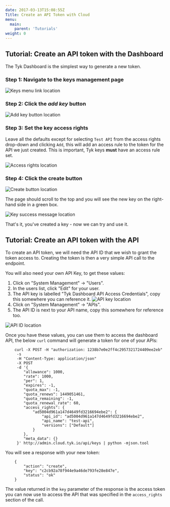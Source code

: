 ```yaml
---
date: 2017-03-13T15:08:55Z
Title: Create an API Token with Cloud
menu:
  main:
    parent: 'Tutorials'
weight: 0 
---
```


## <a name="with-dashboard"></a>Tutorial: Create an API token with the Dashboard

The Tyk Dashboard is the simplest way to generate a new token.

### Step 1: Navigate to the keys management page

![Keys menu link location][1]

### Step 2: Click the *add key* button

![Add key button location][2]

### Step 3: Set the key access rights

Leave all the defaults except for selecting `Test API` from the access rights drop-down and clicking `Add`, this will add an access rule to the token for the API we just created. This is important, Tyk keys **must** have an access rule set.

![Access rights location][3]

### Step 4: Click the create button

![Create button location][4]

The page should scroll to the top and you will see the new key on the right-hand side in a green box.

![Key success message location][5]

That's it, you've created a key - now we can try and use it.

##  <a name="with-api"></a>Tutorial: Create an API token with the API

 To create an API token, we will need the API ID that we wish to grant the token access to. Creating the token is then a very simple API call to the endpoint.

You will also need your own API Key, to get these values:

1.  Click on "System Management" -> "Users".
2.  In the users list, click "Edit" for your user.
3.  The API key is labelled "Tyk Dashboard API Access Credentials", copy this somewhere you can reference it. ![API key location][6]
4.  Click on "System Management" -> "APIs".
5.  The API ID is next to your API name, copy this somewhere for reference too. 

![API ID location][7]

Once you have these values, you can use them to access the dashboard API, the below `curl` command will generate a token for one of your APIs:
```
    curl -X POST -H "authorization: 1238b7e0e2ff4c2957321724409ee2eb" 
     -s 
     -H "Content-Type: application/json" 
     -X POST 
     -d '{
        "allowance": 1000,
        "rate": 1000,
        "per": 1,
        "expires": -1,
        "quota_max": -1,
        "quota_renews": 1449051461,
        "quota_remaining": -1,
        "quota_renewal_rate": 60,
        "access_rights": {
            "ad5004d961a147d4649fd3216694ebe2": {
                "api_id": "ad5004d961a147d4649fd3216694ebe2",
                "api_name": "test-api",
                "versions": ["Default"]
            }
        },
        "meta_data": {}
     }' http://admin.cloud.tyk.io/api/keys | python -mjson.tool
```

You will see a response with your new token:
```
    {
        "action": "create",
        "key": "c2cb92a78f944e9a46de793fe28e847e",
        "status": "ok"
    }
```

The value returned in the `key` parameter of the response is the access token you can now use to access the API that was specified in the `access_rights` section of the call.

[1]: /img/dashboard/system-management/NavKeys.png
[2]: /img/dashboard/system-management/addKeyButton.png
[3]: /img/dashboard/system-management/accessRights.png
[4]: /img/dashboard/system-management/createKeyButton.png
[5]: /img/dashboard/system-management/keyAdded.png
[6]: /img/dashboard/system-management/APIKey.png
[7]: /img/dashboard/system-management/APIId.png